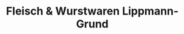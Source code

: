 ---
title: "Fleisch & Wurstwaren Lippmann-Grund"
url: /kahla/fleisch-und-wurstwaren-lippmann-grund/
shop: Metzgerei
---